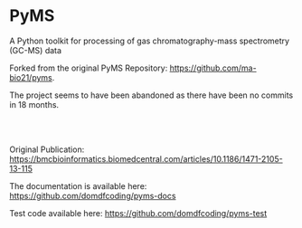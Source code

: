 # PyMS

A Python toolkit for processing of gas chromatography-mass spectrometry (GC-MS) data

Forked from the original PyMS Repository: https://github.com/ma-bio21/pyms.

The project seems to have been abandoned as there have been no commits in 18 months. 

<br><br>

Original Publication:
https://bmcbioinformatics.biomedcentral.com/articles/10.1186/1471-2105-13-115

The documentation is available here: https://github.com/domdfcoding/pyms-docs

Test code available here: https://github.com/domdfcoding/pyms-test
